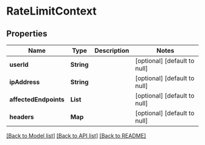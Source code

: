 # RateLimitContext
## Properties

| Name | Type | Description | Notes |
|------------ | ------------- | ------------- | -------------|
| **userId** | **String** |  | [optional] [default to null] |
| **ipAddress** | **String** |  | [optional] [default to null] |
| **affectedEndpoints** | **List** |  | [optional] [default to null] |
| **headers** | **Map** |  | [optional] [default to null] |

[[Back to Model list]](../README.md#documentation-for-models) [[Back to API list]](../README.md#documentation-for-api-endpoints) [[Back to README]](../README.md)

